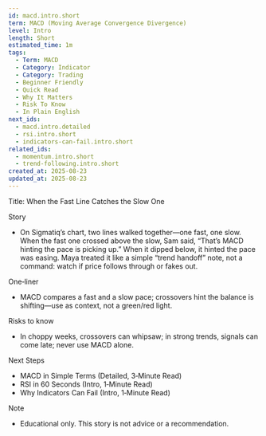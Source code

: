 ```yaml
---
id: macd.intro.short
term: MACD (Moving Average Convergence Divergence)
level: Intro
length: Short
estimated_time: 1m
tags:
  - Term: MACD
  - Category: Indicator
  - Category: Trading
  - Beginner Friendly
  - Quick Read
  - Why It Matters
  - Risk To Know
  - In Plain English
next_ids:
  - macd.intro.detailed
  - rsi.intro.short
  - indicators-can-fail.intro.short
related_ids:
  - momentum.intro.short
  - trend-following.intro.short
created_at: 2025-08-23
updated_at: 2025-08-23
---
```


Title: When the Fast Line Catches the Slow One

Story
- On Sigmatiq’s chart, two lines walked together—one fast, one slow. When the fast one crossed above the slow, Sam said, “That’s MACD hinting the pace is picking up.” When it dipped below, it hinted the pace was easing. Maya treated it like a simple “trend handoff” note, not a command: watch if price follows through or fakes out.

One‑liner
- MACD compares a fast and a slow pace; crossovers hint the balance is shifting—use as context, not a green/red light.

Risks to know
- In choppy weeks, crossovers can whipsaw; in strong trends, signals can come late; never use MACD alone.

Next Steps
- MACD in Simple Terms (Detailed, 3‑Minute Read)
- RSI in 60 Seconds (Intro, 1‑Minute Read)
- Why Indicators Can Fail (Intro, 1‑Minute Read)

Note
- Educational only. This story is not advice or a recommendation.


